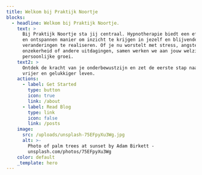 ```yaml
---
title: Welkom bij Praktijk Noortje
blocks:
  - headline: Welkom bij Praktijk Noortje.
    text: >
      Bij Praktijk Noortje sta jij centraal. Hypnotherapie biedt een effectieve
      en ontspannen manier om inzicht te krijgen in jezelf en blijvende
      veranderingen te realiseren. Of je nu worstelt met stress, angsten,
      onzekerheid of andere uitdagingen, samen werken we aan jouw welzijn en
      persoonlijke groei.
    text2: >
      Ontdek de kracht van je onderbewustzijn en zet de eerste stap naar een
      vrijer en gelukkiger leven.
    actions:
      - label: Get Started
        type: button
        icon: true
        link: /about
      - label: Read Blog
        type: link
        icon: false
        link: /posts
    image:
      src: /uploads/unsplash-75EFpyXu3Wg.jpg
      alt: >-
        Photo of palm trees at sunset by Adam Birkett -
        unsplash.com/photos/75EFpyXu3Wg
    color: default
    _template: hero
---
```


